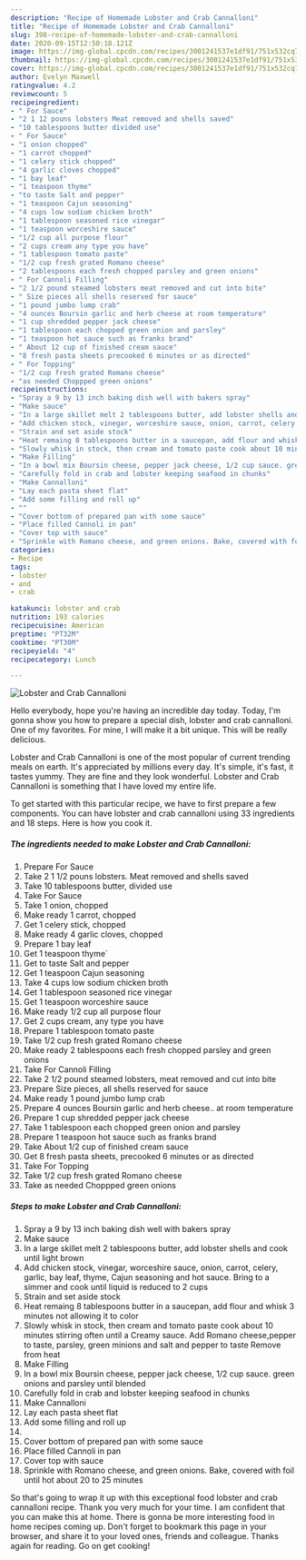 ```yaml
---
description: "Recipe of Homemade Lobster and Crab Cannalloni"
title: "Recipe of Homemade Lobster and Crab Cannalloni"
slug: 398-recipe-of-homemade-lobster-and-crab-cannalloni
date: 2020-09-15T12:50:18.121Z
image: https://img-global.cpcdn.com/recipes/3001241537e1df91/751x532cq70/lobster-and-crab-cannalloni-recipe-main-photo.jpg
thumbnail: https://img-global.cpcdn.com/recipes/3001241537e1df91/751x532cq70/lobster-and-crab-cannalloni-recipe-main-photo.jpg
cover: https://img-global.cpcdn.com/recipes/3001241537e1df91/751x532cq70/lobster-and-crab-cannalloni-recipe-main-photo.jpg
author: Evelyn Maxwell
ratingvalue: 4.2
reviewcount: 5
recipeingredient:
- " For Sauce"
- "2 1 12 pouns lobsters Meat removed and shells saved"
- "10 tablespoons butter divided use"
- " For Sauce"
- "1 onion chopped"
- "1 carrot chopped"
- "1 celery stick chopped"
- "4 garlic cloves chopped"
- "1 bay leaf"
- "1 teaspoon thyme"
- "to taste Salt and pepper"
- "1 teaspoon Cajun seasoning"
- "4 cups low sodium chicken broth"
- "1 tablespoon seasoned rice vinegar"
- "1 teaspoon worceshire sauce"
- "1/2 cup all purpose flour"
- "2 cups cream any type you have"
- "1 tablespoon tomato paste"
- "1/2 cup fresh grated Romano cheese"
- "2 tablespoons each fresh chopped parsley and green onions"
- " For Cannoli Filling"
- "2 1/2 pound steamed lobsters meat removed and cut into bite"
- " Size pieces all shells reserved for sauce"
- "1 pound jumbo lump crab"
- "4 ounces Boursin garlic and herb cheese at room temperature"
- "1 cup shredded pepper jack cheese"
- "1 tablespoon each chopped green onion and parsley"
- "1 teaspoon hot sauce such as franks brand"
- " About 12 cup of finished cream sauce"
- "8 fresh pasta sheets precooked 6 minutes or as directed"
- " For Topping"
- "1/2 cup fresh grated Romano cheese"
- "as needed Choppped green onions"
recipeinstructions:
- "Spray a 9 by 13 inch baking dish well with bakers spray"
- "Make sauce"
- "In a large skillet melt 2 tablespoons butter, add lobster shells and cook until light brown"
- "Add chicken stock, vinegar, worceshire sauce, onion, carrot, celery, garlic, bay leaf, thyme, Cajun seasoning and hot sauce. Bring to a simmer and cook until liquid is reduced to 2 cups"
- "Strain and set aside stock"
- "Heat remaing 8 tablespoons butter in a saucepan, add flour and whisk 3 minutes not allowing it to color"
- "Slowly whisk in stock, then cream and tomato paste cook about 10 minutes stirring often until a Creamy sauce. Add Romano cheese,pepper to taste, parsley, green minions and salt and pepper to taste Remove from heat"
- "Make Filling"
- "In a bowl mix Boursin cheese, pepper jack cheese, 1/2 cup sauce. green onions and parsley until blended"
- "Carefully fold in crab and lobster keeping seafood in chunks"
- "Make Cannalloni"
- "Lay each pasta sheet flat"
- "Add some filling and roll up"
- ""
- "Cover bottom of prepared pan with some sauce"
- "Place filled Cannoli in pan"
- "Cover top with sauce"
- "Sprinkle with Romano cheese, and green onions. Bake, covered with foil until hot about 20 to 25 minutes"
categories:
- Recipe
tags:
- lobster
- and
- crab

katakunci: lobster and crab 
nutrition: 193 calories
recipecuisine: American
preptime: "PT32M"
cooktime: "PT30M"
recipeyield: "4"
recipecategory: Lunch

---
```



![Lobster and Crab Cannalloni](https://img-global.cpcdn.com/recipes/3001241537e1df91/751x532cq70/lobster-and-crab-cannalloni-recipe-main-photo.jpg)

Hello everybody, hope you're having an incredible day today. Today, I'm gonna show you how to prepare a special dish, lobster and crab cannalloni. One of my favorites. For mine, I will make it a bit unique. This will be really delicious.

Lobster and Crab Cannalloni is one of the most popular of current trending meals on earth. It's appreciated by millions every day. It's simple, it's fast, it tastes yummy. They are fine and they look wonderful. Lobster and Crab Cannalloni is something that I have loved my entire life.




To get started with this particular recipe, we have to first prepare a few components. You can have lobster and crab cannalloni using 33 ingredients and 18 steps. Here is how you cook it.

<!--inarticleads1-->

##### The ingredients needed to make Lobster and Crab Cannalloni:

1. Prepare  For Sauce
1. Take 2 1 1/2 pouns lobsters. Meat removed and shells saved
1. Take 10 tablespoons butter, divided use
1. Take  For Sauce
1. Take 1 onion, chopped
1. Make ready 1 carrot, chopped
1. Get 1 celery stick, chopped
1. Make ready 4 garlic cloves, chopped
1. Prepare 1 bay leaf
1. Get 1 teaspoon thyme`
1. Get to taste Salt and pepper
1. Get 1 teaspoon Cajun seasoning
1. Take 4 cups low sodium chicken broth
1. Get 1 tablespoon seasoned rice vinegar
1. Get 1 teaspoon worceshire sauce
1. Make ready 1/2 cup all purpose flour
1. Get 2 cups cream, any type you have
1. Prepare 1 tablespoon tomato paste
1. Take 1/2 cup fresh grated Romano cheese
1. Make ready 2 tablespoons each fresh chopped parsley and green onions
1. Take  For Cannoli Filling
1. Take 2 1/2 pound steamed lobsters, meat removed and cut into bite
1. Prepare  Size pieces, all shells reserved for sauce
1. Make ready 1 pound jumbo lump crab
1. Prepare 4 ounces Boursin garlic and herb cheese.. at room temperature
1. Prepare 1 cup shredded pepper jack cheese
1. Take 1 tablespoon each chopped green onion and parsley
1. Prepare 1 teaspoon hot sauce such as franks brand
1. Take  About 1/2 cup of finished cream sauce
1. Get 8 fresh pasta sheets, precooked 6 minutes or as directed
1. Take  For Topping
1. Take 1/2 cup fresh grated Romano cheese
1. Take as needed Choppped green onions




<!--inarticleads2-->

##### Steps to make Lobster and Crab Cannalloni:

1. Spray a 9 by 13 inch baking dish well with bakers spray
1. Make sauce
1. In a large skillet melt 2 tablespoons butter, add lobster shells and cook until light brown
1. Add chicken stock, vinegar, worceshire sauce, onion, carrot, celery, garlic, bay leaf, thyme, Cajun seasoning and hot sauce. Bring to a simmer and cook until liquid is reduced to 2 cups
1. Strain and set aside stock
1. Heat remaing 8 tablespoons butter in a saucepan, add flour and whisk 3 minutes not allowing it to color
1. Slowly whisk in stock, then cream and tomato paste cook about 10 minutes stirring often until a Creamy sauce. Add Romano cheese,pepper to taste, parsley, green minions and salt and pepper to taste Remove from heat
1. Make Filling
1. In a bowl mix Boursin cheese, pepper jack cheese, 1/2 cup sauce. green onions and parsley until blended
1. Carefully fold in crab and lobster keeping seafood in chunks
1. Make Cannalloni
1. Lay each pasta sheet flat
1. Add some filling and roll up
1. 
1. Cover bottom of prepared pan with some sauce
1. Place filled Cannoli in pan
1. Cover top with sauce
1. Sprinkle with Romano cheese, and green onions. Bake, covered with foil until hot about 20 to 25 minutes




So that's going to wrap it up with this exceptional food lobster and crab cannalloni recipe. Thank you very much for your time. I am confident that you can make this at home. There is gonna be more interesting food in home recipes coming up. Don't forget to bookmark this page in your browser, and share it to your loved ones, friends and colleague. Thanks again for reading. Go on get cooking!
